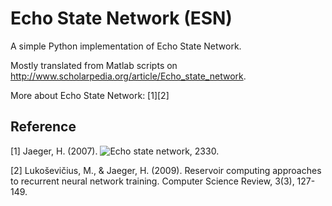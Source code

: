 # Echo State Network (ESN) #

A simple Python implementation of Echo State Network. 

Mostly translated from Matlab scripts on http://www.scholarpedia.org/article/Echo_state_network.

More about Echo State Network: [1][2]

## Reference ##

[1] Jaeger, H. (2007). ![Echo state network](http://www.scholarpedia.org/article/Echo_state_network), 2330.

[2] Lukoševičius, M., & Jaeger, H. (2009). Reservoir computing approaches to recurrent neural network training. Computer Science Review, 3(3), 127-149.